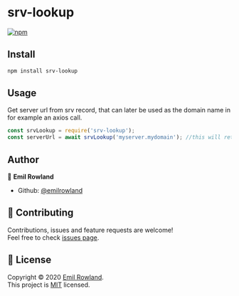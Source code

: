 # srv-lookup 
[![npm](https://img.shields.io/npm/v/srv-lookup)](https://www.npmjs.com/package/srv-lookup) 

## Install

```sh
npm install srv-lookup
```

## Usage

Get server url from srv record, that can later be used as the domain name in for example an axios call.
```javascript
const srvLookup = require('srv-lookup');
const serverUrl = await srvLookup('myserver.mydomain'); //this will return something like serverurl:serverport
```

## Author

👤 **Emil Rowland**

* Github: [@emilrowland](https://github.com/emilrowland)

## 🤝 Contributing

Contributions, issues and feature requests are welcome!<br />Feel free to check [issues page](https://github.com/emilrowland/srv-lookup/issues). 

## 📝 License

Copyright © 2020 [Emil Rowland](https://github.com/emilrowland).<br />
This project is [MIT](https://github.com/emilrowland/srv-lookup/blob/master/LICENSE) licensed.